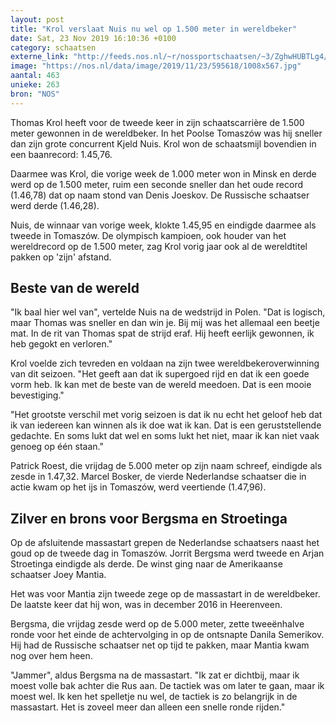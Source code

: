 ```yaml
---
layout: post
title: "Krol verslaat Nuis nu wel op 1.500 meter in wereldbeker"
date: Sat, 23 Nov 2019 16:10:36 +0100
category: schaatsen
externe_link: "http://feeds.nos.nl/~r/nossportschaatsen/~3/ZghwHUBTLg4/2311692"
image: "https://nos.nl/data/image/2019/11/23/595618/1008x567.jpg"
aantal: 463
unieke: 263
bron: "NOS"
---
```


<p>Thomas Krol heeft voor de tweede keer in zijn schaatscarrière de 1.500 meter gewonnen in de wereldbeker. In het Poolse Tomaszów was hij sneller dan zijn grote concurrent Kjeld Nuis. Krol won de schaatsmijl bovendien in een baanrecord: 1.45,76.</p>
<p>Daarmee was Krol, die vorige week de 1.000 meter won in Minsk en derde werd op de 1.500 meter, ruim een seconde sneller dan het oude record (1.46,78) dat op naam stond van Denis Joeskov. De Russische schaatser werd derde (1.46,28).</p>
<p>Nuis, de winnaar van vorige week, klokte 1.45,95 en eindigde daarmee als tweede in Tomaszów. De olympisch kampioen, ook houder van het wereldrecord op de 1.500 meter, zag Krol vorig jaar ook al de wereldtitel pakken op 'zijn' afstand.</p>
<h2>Beste van de wereld</h2>
<p>"Ik baal hier wel van", vertelde Nuis na de wedstrijd in Polen. "Dat is logisch, maar Thomas was sneller en dan win je. Bij mij was het allemaal een beetje mat. In de rit van Thomas spat de strijd eraf. Hij heeft eerlijk gewonnen, ik heb gegokt en verloren."</p>
<p>Krol voelde zich tevreden en voldaan na zijn twee wereldbekeroverwinning van dit seizoen. "Het geeft aan dat ik supergoed rijd en dat ik een goede vorm heb. Ik kan met de beste van de wereld meedoen. Dat is een mooie bevestiging."</p>
<p>"Het grootste verschil met vorig seizoen is dat ik nu echt het geloof heb dat ik van iedereen kan winnen als ik doe wat ik kan. Dat is een geruststellende gedachte. En soms lukt dat wel en soms lukt het niet, maar ik kan niet vaak genoeg op één staan."</p>
<p>Patrick Roest, die vrijdag de 5.000 meter op zijn naam schreef, eindigde als zesde in 1.47,32. Marcel Bosker, de vierde Nederlandse schaatser die in actie kwam op het ijs in Tomaszów, werd veertiende (1.47,96).</p>
<h2>Zilver en brons voor Bergsma en Stroetinga</h2>
<p>Op de afsluitende massastart grepen de Nederlandse schaatsers naast het goud op de tweede dag in Tomaszów. Jorrit Bergsma werd tweede en Arjan Stroetinga eindigde als derde. De winst ging naar de Amerikaanse schaatser Joey Mantia.</p>
<p>Het was voor Mantia zijn tweede zege op de massastart in de wereldbeker. De laatste keer dat hij won, was in december 2016 in Heerenveen.</p>
<p>Bergsma, die vrijdag zesde werd op de 5.000 meter, zette tweeënhalve ronde voor het einde de achtervolging in op de ontsnapte Danila Semerikov. Hij had de Russische schaatser net op tijd te pakken, maar Mantia kwam nog over hem heen.</p>
<p>"Jammer", aldus Bergsma na de massastart. "Ik zat er dichtbij, maar ik moest volle bak achter die Rus aan. De tactiek was om later te gaan, maar ik moest wel. Ik ken het spelletje nu wel, de tactiek is zo belangrijk in de massastart. Het is zoveel meer dan alleen een snelle ronde rijden."</p><img src="http://feeds.feedburner.com/~r/nossportschaatsen/~4/ZghwHUBTLg4" height="1" width="1" alt=""/>
